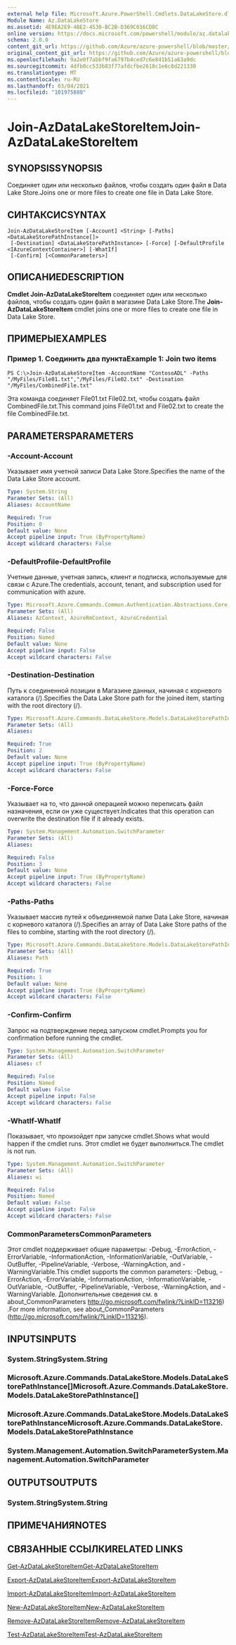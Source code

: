 ```yaml
---
external help file: Microsoft.Azure.PowerShell.Cmdlets.DataLakeStore.dll-Help.xml
Module Name: Az.DataLakeStore
ms.assetid: 4E9EA2E9-4BE2-4530-BC2B-D369C016CD8C
online version: https://docs.microsoft.com/powershell/module/az.datalakestore/join-azdatalakestoreitem
schema: 2.0.0
content_git_url: https://github.com/Azure/azure-powershell/blob/master/src/DataLakeStore/DataLakeStore/help/Join-AzDataLakeStoreItem.md
original_content_git_url: https://github.com/Azure/azure-powershell/blob/master/src/DataLakeStore/DataLakeStore/help/Join-AzDataLakeStoreItem.md
ms.openlocfilehash: 9a2e0f7abbf9fa6797b4ced7c6e841b51a63a9dc
ms.sourcegitcommit: 4dfb0cc533b83f77afdcfbe2618c1e6c8d221330
ms.translationtype: MT
ms.contentlocale: ru-RU
ms.lasthandoff: 03/04/2021
ms.locfileid: "101975880"
---
```

# <span data-ttu-id="bbac6-101">Join-AzDataLakeStoreItem</span><span class="sxs-lookup"><span data-stu-id="bbac6-101">Join-AzDataLakeStoreItem</span></span>

## <span data-ttu-id="bbac6-102">SYNOPSIS</span><span class="sxs-lookup"><span data-stu-id="bbac6-102">SYNOPSIS</span></span>
<span data-ttu-id="bbac6-103">Соединяет один или несколько файлов, чтобы создать один файл в Data Lake Store.</span><span class="sxs-lookup"><span data-stu-id="bbac6-103">Joins one or more files to create one file in Data Lake Store.</span></span>

## <span data-ttu-id="bbac6-104">СИНТАКСИС</span><span class="sxs-lookup"><span data-stu-id="bbac6-104">SYNTAX</span></span>

```
Join-AzDataLakeStoreItem [-Account] <String> [-Paths] <DataLakeStorePathInstance[]>
 [-Destination] <DataLakeStorePathInstance> [-Force] [-DefaultProfile <IAzureContextContainer>] [-WhatIf]
 [-Confirm] [<CommonParameters>]
```

## <span data-ttu-id="bbac6-105">ОПИСАНИЕ</span><span class="sxs-lookup"><span data-stu-id="bbac6-105">DESCRIPTION</span></span>
<span data-ttu-id="bbac6-106">**Cmdlet Join-AzDataLakeStoreItem** соединяет один или несколько файлов, чтобы создать один файл в магазине Data Lake Store.</span><span class="sxs-lookup"><span data-stu-id="bbac6-106">The **Join-AzDataLakeStoreItem** cmdlet joins one or more files to create one file in Data Lake Store.</span></span>

## <span data-ttu-id="bbac6-107">ПРИМЕРЫ</span><span class="sxs-lookup"><span data-stu-id="bbac6-107">EXAMPLES</span></span>

### <span data-ttu-id="bbac6-108">Пример 1. Соединить два пункта</span><span class="sxs-lookup"><span data-stu-id="bbac6-108">Example 1: Join two items</span></span>
```
PS C:\>Join-AzDataLakeStoreItem -AccountName "ContosoADL" -Paths "/MyFiles/File01.txt","/MyFiles/File02.txt" -Destination "/MyFiles/CombinedFile.txt"
```

<span data-ttu-id="bbac6-109">Эта команда соединяет File01.txt File02.txt, чтобы создать файл CombinedFile.txt.</span><span class="sxs-lookup"><span data-stu-id="bbac6-109">This command joins File01.txt and File02.txt to create the file CombinedFile.txt.</span></span>

## <span data-ttu-id="bbac6-110">PARAMETERS</span><span class="sxs-lookup"><span data-stu-id="bbac6-110">PARAMETERS</span></span>

### <span data-ttu-id="bbac6-111">-Account</span><span class="sxs-lookup"><span data-stu-id="bbac6-111">-Account</span></span>
<span data-ttu-id="bbac6-112">Указывает имя учетной записи Data Lake Store.</span><span class="sxs-lookup"><span data-stu-id="bbac6-112">Specifies the name of the Data Lake Store account.</span></span>

```yaml
Type: System.String
Parameter Sets: (All)
Aliases: AccountName

Required: True
Position: 0
Default value: None
Accept pipeline input: True (ByPropertyName)
Accept wildcard characters: False
```

### <span data-ttu-id="bbac6-113">-DefaultProfile</span><span class="sxs-lookup"><span data-stu-id="bbac6-113">-DefaultProfile</span></span>
<span data-ttu-id="bbac6-114">Учетные данные, учетная запись, клиент и подписка, используемые для связи с Azure.</span><span class="sxs-lookup"><span data-stu-id="bbac6-114">The credentials, account, tenant, and subscription used for communication with azure.</span></span>

```yaml
Type: Microsoft.Azure.Commands.Common.Authentication.Abstractions.Core.IAzureContextContainer
Parameter Sets: (All)
Aliases: AzContext, AzureRmContext, AzureCredential

Required: False
Position: Named
Default value: None
Accept pipeline input: False
Accept wildcard characters: False
```

### <span data-ttu-id="bbac6-115">-Destination</span><span class="sxs-lookup"><span data-stu-id="bbac6-115">-Destination</span></span>
<span data-ttu-id="bbac6-116">Путь к соединенной позиции в Магазине данных, начиная с корневого каталога (/).</span><span class="sxs-lookup"><span data-stu-id="bbac6-116">Specifies the Data Lake Store path for the joined item, starting with the root directory (/).</span></span>

```yaml
Type: Microsoft.Azure.Commands.DataLakeStore.Models.DataLakeStorePathInstance
Parameter Sets: (All)
Aliases:

Required: True
Position: 2
Default value: None
Accept pipeline input: True (ByPropertyName)
Accept wildcard characters: False
```

### <span data-ttu-id="bbac6-117">-Force</span><span class="sxs-lookup"><span data-stu-id="bbac6-117">-Force</span></span>
<span data-ttu-id="bbac6-118">Указывает на то, что данной операцией можно переписать файл назначения, если он уже существует.</span><span class="sxs-lookup"><span data-stu-id="bbac6-118">Indicates that this operation can overwrite the destination file if it already exists.</span></span>

```yaml
Type: System.Management.Automation.SwitchParameter
Parameter Sets: (All)
Aliases:

Required: False
Position: 3
Default value: None
Accept pipeline input: True (ByPropertyName)
Accept wildcard characters: False
```

### <span data-ttu-id="bbac6-119">-Paths</span><span class="sxs-lookup"><span data-stu-id="bbac6-119">-Paths</span></span>
<span data-ttu-id="bbac6-120">Указывает массив путей к объединяемой папке Data Lake Store, начиная с корневого каталога (/).</span><span class="sxs-lookup"><span data-stu-id="bbac6-120">Specifies an array of Data Lake Store paths of the files to combine, starting with the root directory (/).</span></span>

```yaml
Type: Microsoft.Azure.Commands.DataLakeStore.Models.DataLakeStorePathInstance[]
Parameter Sets: (All)
Aliases: Path

Required: True
Position: 1
Default value: None
Accept pipeline input: True (ByPropertyName)
Accept wildcard characters: False
```

### <span data-ttu-id="bbac6-121">-Confirm</span><span class="sxs-lookup"><span data-stu-id="bbac6-121">-Confirm</span></span>
<span data-ttu-id="bbac6-122">Запрос на подтверждение перед запуском cmdlet.</span><span class="sxs-lookup"><span data-stu-id="bbac6-122">Prompts you for confirmation before running the cmdlet.</span></span>

```yaml
Type: System.Management.Automation.SwitchParameter
Parameter Sets: (All)
Aliases: cf

Required: False
Position: Named
Default value: False
Accept pipeline input: False
Accept wildcard characters: False
```

### <span data-ttu-id="bbac6-123">-WhatIf</span><span class="sxs-lookup"><span data-stu-id="bbac6-123">-WhatIf</span></span>
<span data-ttu-id="bbac6-124">Показывает, что произойдет при запуске cmdlet.</span><span class="sxs-lookup"><span data-stu-id="bbac6-124">Shows what would happen if the cmdlet runs.</span></span>
<span data-ttu-id="bbac6-125">Этот cmdlet не будет выполниться.</span><span class="sxs-lookup"><span data-stu-id="bbac6-125">The cmdlet is not run.</span></span>

```yaml
Type: System.Management.Automation.SwitchParameter
Parameter Sets: (All)
Aliases: wi

Required: False
Position: Named
Default value: False
Accept pipeline input: False
Accept wildcard characters: False
```

### <span data-ttu-id="bbac6-126">CommonParameters</span><span class="sxs-lookup"><span data-stu-id="bbac6-126">CommonParameters</span></span>
<span data-ttu-id="bbac6-127">Этот cmdlet поддерживает общие параметры: -Debug, -ErrorAction, -ErrorVariable, -InformationAction, -InformationVariable, -OutVariable, -OutBuffer, -PipelineVariable, -Verbose, -WarningAction, and -WarningVariable.</span><span class="sxs-lookup"><span data-stu-id="bbac6-127">This cmdlet supports the common parameters: -Debug, -ErrorAction, -ErrorVariable, -InformationAction, -InformationVariable, -OutVariable, -OutBuffer, -PipelineVariable, -Verbose, -WarningAction, and -WarningVariable.</span></span> <span data-ttu-id="bbac6-128">Дополнительные сведения см. в about_CommonParameters http://go.microsoft.com/fwlink/?LinkID=113216) .</span><span class="sxs-lookup"><span data-stu-id="bbac6-128">For more information, see about_CommonParameters (http://go.microsoft.com/fwlink/?LinkID=113216).</span></span>

## <span data-ttu-id="bbac6-129">INPUTS</span><span class="sxs-lookup"><span data-stu-id="bbac6-129">INPUTS</span></span>

### <span data-ttu-id="bbac6-130">System.String</span><span class="sxs-lookup"><span data-stu-id="bbac6-130">System.String</span></span>

### <span data-ttu-id="bbac6-131">Microsoft.Azure.Commands.DataLakeStore.Models.DataLakeStorePathInstance[]</span><span class="sxs-lookup"><span data-stu-id="bbac6-131">Microsoft.Azure.Commands.DataLakeStore.Models.DataLakeStorePathInstance[]</span></span>

### <span data-ttu-id="bbac6-132">Microsoft.Azure.Commands.DataLakeStore.Models.DataLakeStorePathInstance</span><span class="sxs-lookup"><span data-stu-id="bbac6-132">Microsoft.Azure.Commands.DataLakeStore.Models.DataLakeStorePathInstance</span></span>

### <span data-ttu-id="bbac6-133">System.Management.Automation.SwitchParameter</span><span class="sxs-lookup"><span data-stu-id="bbac6-133">System.Management.Automation.SwitchParameter</span></span>

## <span data-ttu-id="bbac6-134">OUTPUTS</span><span class="sxs-lookup"><span data-stu-id="bbac6-134">OUTPUTS</span></span>

### <span data-ttu-id="bbac6-135">System.String</span><span class="sxs-lookup"><span data-stu-id="bbac6-135">System.String</span></span>

## <span data-ttu-id="bbac6-136">ПРИМЕЧАНИЯ</span><span class="sxs-lookup"><span data-stu-id="bbac6-136">NOTES</span></span>

## <span data-ttu-id="bbac6-137">СВЯЗАННЫЕ ССЫЛКИ</span><span class="sxs-lookup"><span data-stu-id="bbac6-137">RELATED LINKS</span></span>

[<span data-ttu-id="bbac6-138">Get-AzDataLakeStoreItem</span><span class="sxs-lookup"><span data-stu-id="bbac6-138">Get-AzDataLakeStoreItem</span></span>](./Get-AzDataLakeStoreItem.md)

[<span data-ttu-id="bbac6-139">Export-AzDataLakeStoreItem</span><span class="sxs-lookup"><span data-stu-id="bbac6-139">Export-AzDataLakeStoreItem</span></span>](./Export-AzDataLakeStoreItem.md)

[<span data-ttu-id="bbac6-140">Import-AzDataLakeStoreItem</span><span class="sxs-lookup"><span data-stu-id="bbac6-140">Import-AzDataLakeStoreItem</span></span>](./Import-AzDataLakeStoreItem.md)

[<span data-ttu-id="bbac6-141">New-AzDataLakeStoreItem</span><span class="sxs-lookup"><span data-stu-id="bbac6-141">New-AzDataLakeStoreItem</span></span>](./New-AzDataLakeStoreItem.md)

[<span data-ttu-id="bbac6-142">Remove-AzDataLakeStoreItem</span><span class="sxs-lookup"><span data-stu-id="bbac6-142">Remove-AzDataLakeStoreItem</span></span>](./Remove-AzDataLakeStoreItem.md)

[<span data-ttu-id="bbac6-143">Test-AzDataLakeStoreItem</span><span class="sxs-lookup"><span data-stu-id="bbac6-143">Test-AzDataLakeStoreItem</span></span>](./Test-AzDataLakeStoreItem.md)


